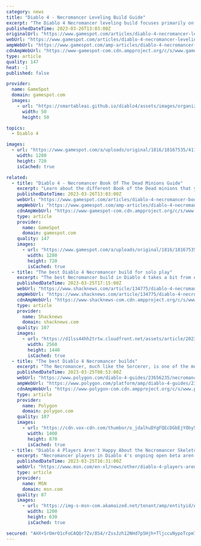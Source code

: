 ```yaml
---
category: news
title: "Diablo 4 - Necromancer Leveling Build Guide"
excerpt: "The Diablo 4 Necromancer leveling build focuses primarily on area-of-effect (AoE) and additional survivability. Likewise, characters are capped at level 25 during the beta, so we only have a few picks ..."
publishedDateTime: 2023-03-26T13:03:00Z
originalUrl: "https://www.gamespot.com/articles/diablo-4-necromancer-leveling-build-guide/1100-6512712/"
webUrl: "https://www.gamespot.com/articles/diablo-4-necromancer-leveling-build-guide/1100-6512712/"
ampWebUrl: "https://www.gamespot.com/amp-articles/diablo-4-necromancer-leveling-build-guide/1100-6512712/"
cdnAmpWebUrl: "https://www-gamespot-com.cdn.ampproject.org/c/s/www.gamespot.com/amp-articles/diablo-4-necromancer-leveling-build-guide/1100-6512712/"
type: article
quality: 147
heat: -1
published: false

provider:
  name: GameSpot
  domain: gamespot.com
  images:
    - url: "https://smartableai.github.io/diablo4/assets/images/organizations/gamespot.com-50x50.jpg"
      width: 50
      height: 50

topics:
  - Diablo 4

images:
  - url: "https://www.gamespot.com/a/uploads/original/1816/18167535/4116671-diablo4necromancerbuildguidediablo4necromancerlevelingbuildguide-.jpg"
    width: 1280
    height: 720
    isCached: true

related:
  - title: "Diablo 4 - Necromancer Book Of The Dead Minions Guide"
    excerpt: "Learn about the different Book of the Dead minions that you can summon as the Necromancer in Diablo 4. The Necromancer is one of the most powerful classes in Diablo 4 due to its summoning capabilities ..."
    publishedDateTime: 2023-03-26T13:03:00Z
    webUrl: "https://www.gamespot.com/articles/diablo-4-necromancer-book-of-the-dead-guide/1100-6512713/"
    ampWebUrl: "https://www.gamespot.com/amp-articles/diablo-4-necromancer-book-of-the-dead-guide/1100-6512713/"
    cdnAmpWebUrl: "https://www-gamespot-com.cdn.ampproject.org/c/s/www.gamespot.com/amp-articles/diablo-4-necromancer-book-of-the-dead-guide/1100-6512713/"
    type: article
    provider:
      name: GameSpot
      domain: gamespot.com
    quality: 147
    images:
      - url: "https://www.gamespot.com/a/uploads/original/1816/18167535/4116674-diablo4necromancerbookofthedeadguidebestundeadminions-.jpg"
        width: 1280
        height: 720
        isCached: true
  - title: "The best Diablo 4 Necromancer build for solo play"
    excerpt: "The best Necromancer build in Diablo 4 takes a bit from each of the Necromancer’s unique skill branches. The result is a bone warrior with some powerful blood magic who can summon undead allies and ..."
    publishedDateTime: 2023-03-25T17:15:00Z
    webUrl: "https://www.shacknews.com/article/134775/diablo-4-necromancer-build"
    ampWebUrl: "https://www.shacknews.com/article/134775/diablo-4-necromancer-build?amphtml=1"
    cdnAmpWebUrl: "https://www-shacknews-com.cdn.ampproject.org/c/s/www.shacknews.com/article/134775/diablo-4-necromancer-build?amphtml=1"
    type: article
    provider:
      name: Shacknews
      domain: shacknews.com
    quality: 107
    images:
      - url: "https://d1lss44hh2trtw.cloudfront.net/assets/article/2023/03/25/diablo-4-necromancer_feature.jpg"
        width: 2560
        height: 1440
        isCached: true
  - title: "The best Diablo 4 Necromancer builds"
    excerpt: "The Necromancer, much like the Sorcerer, is one of the most formidable classes in Diablo 4. Not only is it capable of slinging spells or inflicting debilitating debuffs on enemies, it can also summon ..."
    publishedDateTime: 2023-03-25T08:53:00Z
    webUrl: "https://www.polygon.com/diablo-4-guides/23656235/necromancer-best-build-skills"
    ampWebUrl: "https://www.polygon.com/platform/amp/diablo-4-guides/23656235/necromancer-best-build-skills"
    cdnAmpWebUrl: "https://www-polygon-com.cdn.ampproject.org/c/s/www.polygon.com/platform/amp/diablo-4-guides/23656235/necromancer-best-build-skills"
    type: article
    provider:
      name: Polygon
      domain: polygon.com
    quality: 107
    images:
      - url: "https://cdn.vox-cdn.com/thumbor/o_jdalhuDYgFQEcDGbEjYOby5oU=/0x0:1628x870/1400x933/filters:focal(738x173:998x433):no_upscale()/cdn.vox-cdn.com/uploads/chorus_image/image/72114063/diablo_4_necromancer.0.png"
        width: 1400
        height: 870
        isCached: true
  - title: "Diablo 4 Players Aren't Happy About the Necromancer Skeletons"
    excerpt: "Necromancer players in Diablo 4's ongoing open beta aren't happy with the design of the class' summoned skeletons, saying it doesn't fit the new game's aesthetic. Diablo 3 was harshly criticized for ..."
    publishedDateTime: 2023-03-25T16:31:00Z
    webUrl: "https://www.msn.com/en-xl/news/other/diablo-4-players-aren-t-happy-about-the-necromancer-skeletons/ar-AA194PLB"
    type: article
    provider:
      name: MSN
      domain: msn.com
    quality: 87
    images:
      - url: "https://img-s-msn-com.akamaized.net/tenant/amp/entityid/AA194z5G.img?h=630&w=1200&m=6&q=60&o=t&l=f&f=jpg"
        width: 1200
        height: 630
        isCached: true

secured: "AHX+SrOmrO1cFoCAQQr7Zv/8S4/rZssJzh12NHd7p5Hjh+TljccuNypoTcpm7qKl92mTu+Dz3GgwVyvM/TD919TEpjYZjMYqywfGnam9gWnBqUGFsxYcpWE36Yp+Q3ASAieu99hDvRaQJX9BwxUegLZaL+FlBvZAzzoAcCDxwhXlDZ3a7TkRoK71+wIuPV7/QBfWJZt+vHUUVdXkgrdo14aMcufNJhS2CRy7Vc1Ho+9I4SzwkOjcQRByNcN8JOf5xO6snRDZIgSB496FT76d+qsfvnACKaI7lW96Ag8YruPEgdiF9K6TfWwwBvRnwrQ/bfYLBzt7IXGI41Z97ZPJN2cTrcDv5FZdhbx3dypwLbU=;ADCONU2bN4zYKLxxbWg7kA=="
---
```


